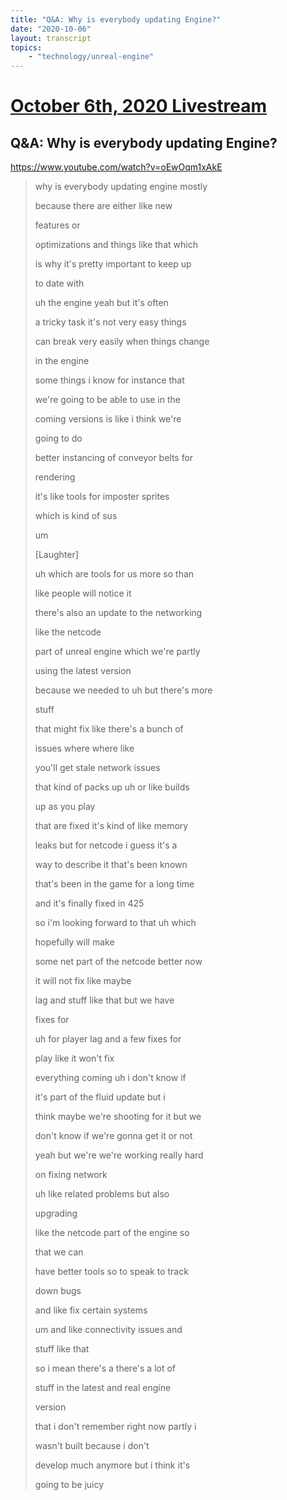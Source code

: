 ```yaml
---
title: "Q&A: Why is everybody updating Engine?"
date: "2020-10-06"
layout: transcript
topics:
    - "technology/unreal-engine"
---
```

# [October 6th, 2020 Livestream](../2020-10-06.md)
## Q&A: Why is everybody updating Engine?
https://www.youtube.com/watch?v=oEwOqm1xAkE
> why is everybody updating engine mostly
> 
> because there are either like new
> 
> features or
> 
> optimizations and things like that which
> 
> is why it's pretty important to keep up
> 
> to date with
> 
> uh the engine yeah but it's often
> 
> a tricky task it's not very easy things
> 
> can break very easily when things change
> 
> in the engine
> 
> some things i know for instance that
> 
> we're going to be able to use in the
> 
> coming versions is like i think we're
> 
> going to do
> 
> better instancing of conveyor belts for
> 
> rendering
> 
> it's like tools for imposter sprites
> 
> which is kind of sus
> 
> um
> 
> [Laughter]
> 
> uh which are tools for us more so than
> 
> like people will notice it
> 
> there's also an update to the networking
> 
> like the netcode
> 
> part of unreal engine which we're partly
> 
> using the latest version
> 
> because we needed to uh but there's more
> 
> stuff
> 
> that might fix like there's a bunch of
> 
> issues where where like
> 
> you'll get stale network issues
> 
> that kind of packs up uh or like builds
> 
> up as you play
> 
> that are fixed it's kind of like memory
> 
> leaks but for netcode i guess it's a
> 
> way to describe it that's been known
> 
> that's been in the game for a long time
> 
> and it's finally fixed in 425
> 
> so i'm looking forward to that uh which
> 
> hopefully will make
> 
> some net part of the netcode better now
> 
> it will not fix like maybe
> 
> lag and stuff like that but we have
> 
> fixes for
> 
> uh for player lag and a few fixes for
> 
> play like it won't fix
> 
> everything coming uh i don't know if
> 
> it's part of the fluid update but i
> 
> think maybe we're shooting for it but we
> 
> don't know if we're gonna get it or not
> 
> yeah but we're we're working really hard
> 
> on fixing network
> 
> uh like related problems but also
> 
> upgrading
> 
> like the netcode part of the engine so
> 
> that we can
> 
> have better tools so to speak to track
> 
> down bugs
> 
> and like fix certain systems
> 
> um and like connectivity issues and
> 
> stuff like that
> 
> so i mean there's a there's a lot of
> 
> stuff in the latest and real engine
> 
> version
> 
> that i don't remember right now partly i
> 
> wasn't built because i don't
> 
> develop much anymore but i think it's
> 
> going to be juicy
> 
